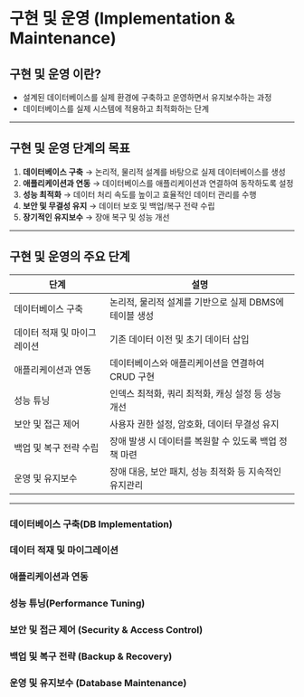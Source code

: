 # 구현 및 운영 (Implementation & Maintenance)

## 구현 및 운영 이란?

- 설계된 데이터베이스를 실제 환경에 구축하고 운영하면서 유지보수하는 과정
- 데이터베이스를 실제 시스템에 적용하고 최적화하는 단계

---
## 구현 및 운영 단계의 목표

1. **데이터베이스 구축** → 논리적, 물리적 설계를 바탕으로 실제 데이터베이스를 생성
2. **애플리케이션과 연동** → 데이터베이스를 애플리케이션과 연결하여 동작하도록 설정
3. **성능 최적화** → 데이터 처리 속도를 높이고 효율적인 데이터 관리를 수행
4. **보안 및 무결성 유지** → 데이터 보호 및 백업/복구 전략 수립
5. **장기적인 유지보수** → 장애 복구 및 성능 개선

---
## 구현 및 운영의 주요 단계

| 단계              | 설명                                |
| --------------- | --------------------------------- |
| 데이터베이스 구축       | 논리적, 물리적 설계를 기반으로 실제 DBMS에 테이블 생성 |
| 데이터 적재 및 마이그레이션 | 기존 데이터 이전 및 초기 데이터 삽입             |
| 애플리케이션과 연동      | 데이터베이스와 애플리케이션을 연결하여 CRUD 구현      |
| 성능 튜닝           | 인덱스 최적화, 쿼리 최적화, 캐싱 설정 등 성능 개선    |
| 보안 및 접근 제어      | 사용자 권한 설정, 암호화, 데이터 무결성 유지        |
| 백업 및 복구 전략 수립   | 장애 발생 시 데이터를 복원할 수 있도록 백업 정책 마련   |
| 운영 및 유지보수       | 장애 대응, 보안 패치, 성능 최적화 등 지속적인 유지관리  |

---
### 데이터베이스 구축(DB Implementation)
### 데이터 적재 및 마이그레이션
### 애플리케이션과 연동
### 성능 튜닝(Performance Tuning)
### 보안 및 접근 제어 (Security & Access Control)
### 백업 및 복구 전략 (Backup & Recovery)
### 운영 및 유지보수 (Database Maintenance)